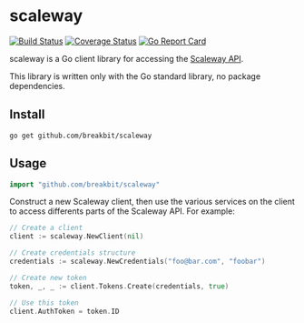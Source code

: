 # scaleway

[![Build Status](https://travis-ci.org/breakbit/scaleway.svg?branch=develop)](https://travis-ci.org/breakbit/scaleway) [![Coverage Status](https://coveralls.io/repos/github/breakbit/scaleway/badge.svg?branch=develop)](https://coveralls.io/github/breakbit/scaleway?branch=develop) [![Go Report Card](https://goreportcard.com/badge/github.com/breakbit/scaleway)](https://goreportcard.com/report/github.com/breakbit/scaleway)

scaleway is a Go client library for accessing the [Scaleway API].

This library is written only with the Go standard library, no package dependencies.

## Install

```
go get github.com/breakbit/scaleway
```

## Usage
```go
import "github.com/breakbit/scaleway"
```

Construct a new Scaleway client, then use the various services on the client to
access differents parts of the Scaleway API. For example:


```go
// Create a client
client := scaleway.NewClient(nil)

// Create credentials structure
credentials := scaleway.NewCredentials("foo@bar.com", "foobar")

// Create new token
token, _, _ := client.Tokens.Create(credentials, true)

// Use this token
client.AuthToken = token.ID
```

[Scaleway API]: https://developer.scaleway.com
